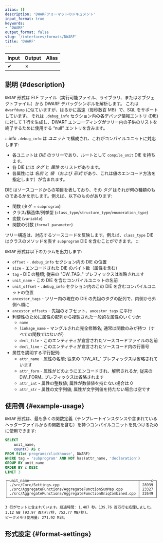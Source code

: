 ```yaml
---
alias: []
description: 'DWARFフォーマットのドキュメント'
input_format: true
keywords:
- 'DWARF'
output_format: false
slug: '/interfaces/formats/DWARF'
title: 'DWARF'
---
```




| Input | Output  | Alias |
|-------|---------|-------|
| ✔     | ✗       |       |

## 説明 {#description}

`DWARF` 形式は ELF ファイル（実行可能ファイル、ライブラリ、またはオブジェクトファイル）から DWARF デバッグシンボルを解析します。 
これは `dwarfdump` に似ていますが、はるかに高速（毎秒数百 MB）で、SQL をサポートしています。 
それは `.debug_info` セクション内の各デバッグ情報エントリ (DIE) に対して 1 行を生成し、DWARF エンコーディングがツリー内の子供のリストを終了するために使用する “null” エントリを含みます。

:::info
`.debug_info` は *ユニット* で構成され、これがコンパイルユニットに対応します: 
- 各ユニットは *DIE* のツリーであり、ルートとして `compile_unit` DIE を持ちます。 
- 各 DIE には *タグ* と *属性* のリストがあります。 
- 各属性には *名前* と *値* （および *形式* があり、これは値のエンコード方法を指定します）が含まれます。 

DIE はソースコードからの項目を表しており、その *タグ* はそれが何の種類のものであるかを示します。例えば、以下のものがあります:

- 関数 (タグ = `subprogram`)
- クラス/構造体/列挙型 (`class_type`/`structure_type`/`enumeration_type`)
- 変数 (`variable`)
- 関数の引数 (`formal_parameter`)

ツリー構造は、対応するソースコードを反映します。例えば、`class_type` DIE はクラスのメソッドを表す `subprogram` DIE を含むことができます。
:::

`DWARF` 形式は以下のカラムを出力します:

- `offset` - `.debug_info` セクション内の DIE の位置
- `size` - エンコードされた DIE のバイト数（属性を含む）
- `tag` - DIE の種類; 従来の "DW_TAG_" プレフィックスは省略されます
- `unit_name` - この DIE を含むコンパイルユニットの名前
- `unit_offset` - `.debug_info` セクション内のこの DIE を含むコンパイルユニットの位置
- `ancestor_tags` - ツリー内の現在の DIE の先祖のタグの配列で、内側から外側へ順に
- `ancestor_offsets` - 先祖のオフセット、`ancestor_tags` に平行
- 利便性のために属性の配列から複製された一般的な属性のいくつか:
    - `name`
    - `linkage_name` - マングルされた完全修飾名; 通常は関数のみが持つ（すべての関数ではないが）
    - `decl_file` - このエンティティが宣言されたソースコードファイルの名前
    - `decl_line` - このエンティティが宣言されたソースコード内の行番号
- 属性を説明する平行配列:
    - `attr_name` - 属性の名前; 従来の "DW_AT_" プレフィックスは省略されています
    - `attr_form` - 属性がどのようにエンコードされ、解釈されるか; 従来の DW_FORM_ プレフィックスは省略されます
    - `attr_int` - 属性の整数値; 属性が数値値を持たない場合は 0
    - `attr_str` - 属性の文字列値; 属性が文字列値を持たない場合は空です

## 使用例 {#example-usage}

`DWARF` 形式は、最も多くの関数定義（テンプレートインスタンスや含まれているヘッダーファイルからの関数を含む）を持つコンパイルユニットを見つけるために使用できます:

```sql title="クエリ"
SELECT
    unit_name,
    count() AS c
FROM file('programs/clickhouse', DWARF)
WHERE tag = 'subprogram' AND NOT has(attr_name, 'declaration')
GROUP BY unit_name
ORDER BY c DESC
LIMIT 3
```
```text title="レスポンス"
┌─unit_name──────────────────────────────────────────────────┬─────c─┐
│ ./src/Core/Settings.cpp                                    │ 28939 │
│ ./src/AggregateFunctions/AggregateFunctionSumMap.cpp       │ 23327 │
│ ./src/AggregateFunctions/AggregateFunctionUniqCombined.cpp │ 22649 │
└────────────────────────────────────────────────────────────┴───────┘

3 行がセットに含まれています。経過時間: 1.487 秒。139.76 百万行を処理しました。1.12 GB (93.97 百万行/秒, 752.77 MB/秒)。
ピークメモリ使用量: 271.92 MiB。
```

## 形式設定 {#format-settings}
